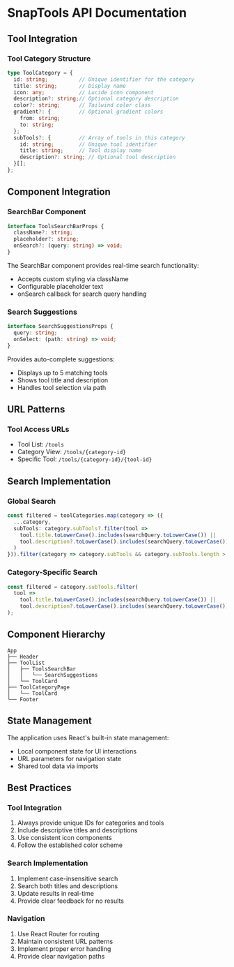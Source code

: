 # SnapTools API Documentation

## Tool Integration

### Tool Category Structure
```typescript
type ToolCategory = {
  id: string;          // Unique identifier for the category
  title: string;       // Display name
  icon: any;           // Lucide icon component
  description?: string;// Optional category description
  color?: string;      // Tailwind color class
  gradient?: {         // Optional gradient colors
    from: string;
    to: string;
  };
  subTools?: {         // Array of tools in this category
    id: string;        // Unique tool identifier
    title: string;     // Tool display name
    description?: string; // Optional tool description
  }[];
};
```

## Component Integration

### SearchBar Component
```typescript
interface ToolsSearchBarProps {
  className?: string;
  placeholder?: string;
  onSearch?: (query: string) => void;
}
```

The SearchBar component provides real-time search functionality:
- Accepts custom styling via className
- Configurable placeholder text
- onSearch callback for search query handling

### Search Suggestions
```typescript
interface SearchSuggestionsProps {
  query: string;
  onSelect: (path: string) => void;
}
```

Provides auto-complete suggestions:
- Displays up to 5 matching tools
- Shows tool title and description
- Handles tool selection via path

## URL Patterns

### Tool Access URLs
- Tool List: `/tools`
- Category View: `/tools/{category-id}`
- Specific Tool: `/tools/{category-id}/{tool-id}`

## Search Implementation

### Global Search
```typescript
const filtered = toolCategories.map(category => ({
  ...category,
  subTools: category.subTools?.filter(tool => 
    tool.title.toLowerCase().includes(searchQuery.toLowerCase()) ||
    tool.description?.toLowerCase().includes(searchQuery.toLowerCase())
  )
})).filter(category => category.subTools && category.subTools.length > 0);
```

### Category-Specific Search
```typescript
const filtered = category.subTools.filter(
  tool =>
    tool.title.toLowerCase().includes(searchQuery.toLowerCase()) ||
    tool.description?.toLowerCase().includes(searchQuery.toLowerCase())
);
```

## Component Hierarchy

```
App
├── Header
├── ToolList
│   ├── ToolsSearchBar
│   │   └── SearchSuggestions
│   └── ToolCard
├── ToolCategoryPage
│   └── ToolCard
└── Footer
```

## State Management

The application uses React's built-in state management:
- Local component state for UI interactions
- URL parameters for navigation state
- Shared tool data via imports

## Best Practices

### Tool Integration
1. Always provide unique IDs for categories and tools
2. Include descriptive titles and descriptions
3. Use consistent icon components
4. Follow the established color scheme

### Search Implementation
1. Implement case-insensitive search
2. Search both titles and descriptions
3. Update results in real-time
4. Provide clear feedback for no results

### Navigation
1. Use React Router for routing
2. Maintain consistent URL patterns
3. Implement proper error handling
4. Provide clear navigation paths